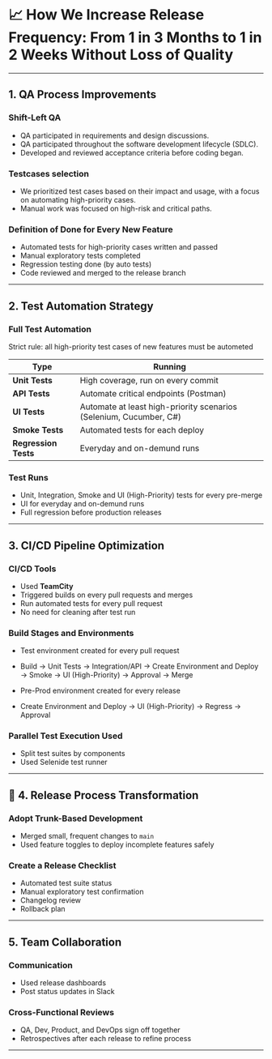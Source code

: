 
# 📈 How We Increase Release Frequency: From 1 in 3 Months to 1 in 2 Weeks Without Loss of Quality

---

## 1. QA Process Improvements

### Shift-Left QA

- QA participated in requirements and design discussions.
- QA participated throughout the software development lifecycle (SDLC).
- Developed and reviewed acceptance criteria before coding began.

### Testcases selection

- We prioritized test cases based on their impact and usage, with a focus on automating high-priority cases. 
- Manual work was focused on high-risk and critical paths.

### Definition of Done for Every New Feature

- Automated tests for high-priority cases written and passed
- Manual exploratory tests completed
- Regression testing done (by auto tests)
- Code reviewed and merged to the release branch

---

## 2. Test Automation Strategy

### Full Test Automation

Strict rule: all high-priority test cases of new features must be autometed

| Type | Running |
|------|----------------|
| **Unit Tests** | High coverage, run on every commit |
| **API Tests** | Automate critical endpoints (Postman) |
| **UI Tests** | Automate at least high-priority scenarios (Selenium, Cucumber, C#) |
| **Smoke Tests** | Automated tests for each deploy |
| **Regression Tests** | Everyday and on-demund runs |

### Test Runs

- Unit, Integration, Smoke and UI (High-Priority) tests for every pre-merge
- UI for everyday and on-demund runs
- Full regression before production releases

---

## 3. CI/CD Pipeline Optimization

### CI/CD Tools

- Used **TeamCity**
- Triggered builds on every pull requests and merges
- Run automated tests for every pull request
- No need for cleaning after test run

### Build Stages and Environments

- Test environment created for every pull request
- Build → Unit Tests → Integration/API → Create Environment and Deploy → Smoke -> UI (High-Priority) → Approval → Merge

- Pre-Prod environment created for every release
- Create Environment and Deploy → UI (High-Priority) → Regress → Approval 


### Parallel Test Execution Used

- Split test suites by components
- Used Selenide test runner

---


## 🔁 4. Release Process Transformation

### Adopt Trunk-Based Development

- Merged small, frequent changes to `main`
- Used feature toggles to deploy incomplete features safely

### Create a Release Checklist

- Automated test suite status
- Manual exploratory test confirmation
- Changelog review
- Rollback plan

---

## 5. Team Collaboration

### Communication

- Used release dashboards
- Post status updates in Slack

### Cross-Functional Reviews

- QA, Dev, Product, and DevOps sign off together
- Retrospectives after each release to refine process

---

